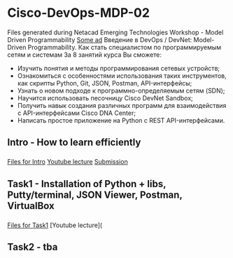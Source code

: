 # Cisco-DevOps-MDP-02
Files generated during Netacad Emerging Technologies Workshop - Model Driven Programmability
[Some ad](https://www.youtube.com/watch?v=dztXE1rsIrU)
Введение в DevOps / DevNet: Model-Driven Programmability. Как стать специалистом по программируемым сетям и системам
За 8 занятий курса Вы cможете:
- Изучить понятия и методы программирования сетевых устройств;
- Ознакомиться с особенностями использования таких инструментов, как скрипты Python, Git, JSON, Postman, API-интерфейсы;
 - Узнать о новом подходе к программно-определяемым сетям (SDN);
 - Научится использовать песочницу Cisco DevNet Sandbox;
 - Получить навык создания различных программ для взаимодействия с API-интерфейсами Cisco DNA Center;
 - Написать простое приложение на Python с REST API-интерфейсами.

## Intro - How to learn efficiently
###   
[Files for Intro](/Intro/Readme.md)
[Youtube lecture](https://www.youtube.com/watch?v=ntZq3vqkaYM)
[Submission](/Intro/How_to_learn_efficiently.txt)

## Task1 - Installation of Python + libs, Putty/terminal, JSON Viewer, Postman, VirtualBox
   ###
[Files for Task1](/Task1/Readme.md)
[Youtube lecture](

## Task2 -  tba

